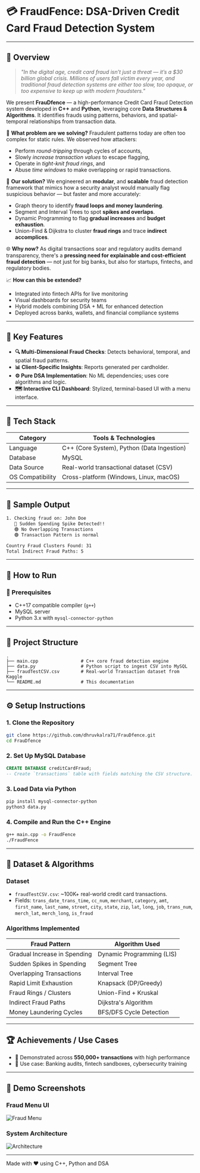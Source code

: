# 💳 FraudFence: DSA-Driven Credit Card Fraud Detection System

---

## 🚀 Overview

> *"In the digital age, credit card fraud isn’t just a threat — it’s a \$30 billion global crisis. Millions of users fall victim every year, and traditional fraud detection systems are either too slow, too opaque, or too expensive to keep up with modern fraudsters."*

We present **FrauDfence** — a high-performance Credit Card Fraud Detection system developed in **C++** and **Python**, leveraging core **Data Structures & Algorithms**. It identifies frauds using patterns, behaviors, and spatial-temporal relationships from transaction data. 

🎯 **What problem are we solving?**
Fraudulent patterns today are often too complex for static rules. We observed how attackers:

* Perform *round-tripping* through cycles of accounts,
* Slowly *increase transaction values* to escape flagging,
* Operate in *tight-knit fraud rings*, and
* Abuse *time windows* to make overlapping or rapid transactions.

🧠 **Our solution?**
We engineered an **modular**, and **scalable** fraud detection framework that mimics how a security analyst would manually flag suspicious behavior — but faster and more accurately:

* Graph theory to identify **fraud loops and money laundering**.
* Segment and Interval Trees to spot **spikes and overlaps**.
* Dynamic Programming to flag **gradual increases** and **budget exhaustion**.
* Union-Find & Dijkstra to cluster **fraud rings** and trace **indirect accomplices**.

🌐 **Why now?**
As digital transactions soar and regulatory audits demand transparency, there's a **pressing need for explainable and cost-efficient fraud detection** — not just for big banks, but also for startups, fintechs, and regulatory bodies.

📈 **How can this be extended?**

* Integrated into fintech APIs for live monitoring
* Visual dashboards for security teams
* Hybrid models combining DSA + ML for enhanced detection
* Deployed across banks, wallets, and financial compliance systems

---

## 🌟 Key Features

* **🔍 Multi-Dimensional Fraud Checks**: Detects behavioral, temporal, and spatial fraud patterns.
* **📊 Client-Specific Insights**: Reports generated per cardholder.
* **⚙️ Pure DSA Implementation**: No ML dependencies; uses core algorithms and logic.
* **🗺️ Interactive CLI Dashboard**: Stylized, terminal-based UI with a menu interface.

---

## 🧠 Tech Stack

| Category         | Tools & Technologies                                                      |
| ---------------- | ------------------------------------------------------------------------- |
| Language         | C++ (Core System), Python (Data Ingestion)                                |
| Database         | MySQL                                                                     |
| Data Source      | Real-world transactional dataset (CSV)                                    |
| OS Compatibility | Cross-platform (Windows, Linux, macOS)                                    |

---

## 🧪 Sample Output

```bash
1. Checking fraud on: John Doe
   🔴 Sudden Spending Spike Detected!!
   🟢 No Overlapping Transactions
   🟢 Transaction Pattern is normal

Country Fraud Clusters Found: 31
Total Indirect Fraud Paths: 5
```

---

## 💾 How to Run

### 📌 Prerequisites

* C++17 compatible compiler (`g++`)
* MySQL server
* Python 3.x with `mysql-connector-python`
  
---

## 📁 Project Structure

```
.
├── main.cpp                # C++ core fraud detection engine
├── data.py                 # Python script to ingest CSV into MySQL
├── fraudTestCSV.csv        # Real-world Transaction dataset from Kaggle
└── README.md               # This documentation
```

---

## ⚙️ Setup Instructions

### 1. Clone the Repository

```bash
git clone https://github.com/dhruvkalra71/FrauDfence.git
cd FrauDfence
```

### 2. Set Up MySQL Database

```sql
CREATE DATABASE creditCardFraud;
-- Create `transactions` table with fields matching the CSV structure.
```

### 3. Load Data via Python

```bash
pip install mysql-connector-python
python3 data.py
```

### 4. Compile and Run the C++ Engine

```bash
g++ main.cpp -o FraudFence
./FraudFence
```

---

## 🧪 Dataset & Algorithms

### Dataset

* `fraudTestCSV.csv`: \~100K+ real-world credit card transactions.
* Fields: `trans_date_trans_time`, `cc_num`, `merchant`, `category`, `amt`, `first_name`, `last_name`, `street`, `city`, `state`, `zip`, `lat`, `long`, `job`, `trans_num`, `merch_lat`, `merch_long`, `is_fraud`

### Algorithms Implemented

| Fraud Pattern                     | Algorithm Used            |
| --------------------------------- | ------------------------- |
| Gradual Increase in Spending      | Dynamic Programming (LIS) |
| Sudden Spikes in Spending         | Segment Tree              |
| Overlapping Transactions          | Interval Tree             |
| Rapid Limit Exhaustion            | Knapsack (DP/Greedy)      |
| Fraud Rings / Clusters            | Union-Find + Kruskal      |
| Indirect Fraud Paths              | Dijkstra's Algorithm      |
| Money Laundering Cycles           | BFS/DFS Cycle Detection   |

---

## 🏆 Achievements / Use Cases

* 🌟 Demonstrated across **550,000+ transactions** with high performance
* 🚀 Use case: Banking audits, fintech sandboxes, cybersecurity training
  
---

## 📸 Demo Screenshots

### Fraud Menu UI

![Fraud Menu](images/fraud_menu_ui.png)

### System Architecture

![Architecture](images/system_architecture.png)

---

Made with ❤️ using C++, Python and DSA
